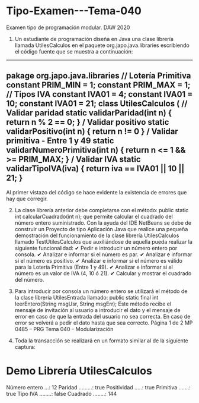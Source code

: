 # Tipo-Examen---Tema-040
Examen tipo de programación modular. DAW 2020


1. Un estudiante de programación diseña en Java una clase librería llamada
UtilesCalculos en el paquete org.japo.java.libraries escribiendo el código fuente que
se muestra a continuación:

-----------------------------------------------------------------------------------------
pakage org.japo.java.libraries
// Lotería Primitiva
constant PRIM_MIN = 1;
constant PRIM_MAX = 1;
// Tipos IVA
constant IVA01 = 4;
constant IVA01 = 10;
constant IVA01 = 21;
class UtilesCalculos (
 // Validar paridad
 static validarParidad(int n) {
 return n % 2 == 0;
 }
 / Validar positivo
 static validarPositivo(int n) {
 return n != 0
 }
 / Validar primitiva - Entre 1 y 49
 static validarNumeroPrimitiva(int n) {
 return n <= 1 && >= PRIM_MAX;
 }
 / Validar IVA
 static validarTipoIVA(iva) {
 return iva == IVA01 || 10 || 21;
}
--------------------------------------------------------------------------------------------

Al primer vistazo del código se hace evidente la existencia de errores que hay que corregir.

2. La clase librería anterior debe completarse con el método:
public static int calcularCuadrado(int n);
que permite calcular el cuadrado del número entero suministrado.
Con la ayuda del IDE NetBeans se debe de construir un Proyecto de tipo Aplicación Java
que realice una pequeña demostración del funcionamiento de la clase librería
UtilesCalculos llamado TestUtilesCalculos que auxiliándose de aquella pueda realizar la
siguiente funcionalidad:
✔ Pedir e introducir un número entero por consola.
✔ Analizar e informar si el número es par.
✔ Analizar e informar si el número es positivo.
✔ Analizar e informar si el número es válido para la Lotería Primitiva (Entre 1 y 49).
✔ Analizar e informar si el número es un valor de IVA (4, 10 ó 21).
✔ Calcular y mostrar el cuadrado del número.

3. Para introducir por consola un número entero se utilizará el método de la clase librería
UtilesEntrada llamado:
public static final int leerEntero(String msgUsr, String msgErr);
Este método recibe el mensaje de invitación al usuario a introducir el dato y el mensaje de
error en caso de que la entrada del usuario no sea correcta. En caso de error se volverá a
pedir el dato hasta que sea correcto.
Página 1 de 2
MP 0485 – PRG Tema 040 – Modularización
4. Toda la transacción se realizará en un formato similar al de la siguiente captura:

Demo Librería UtilesCalculos
============================
Número entero ...: 12
Paridad .........: true
Positividad .....: true
Primitiva .......: true
Tipo IVA ........: false
Cuadrado ........: 144
